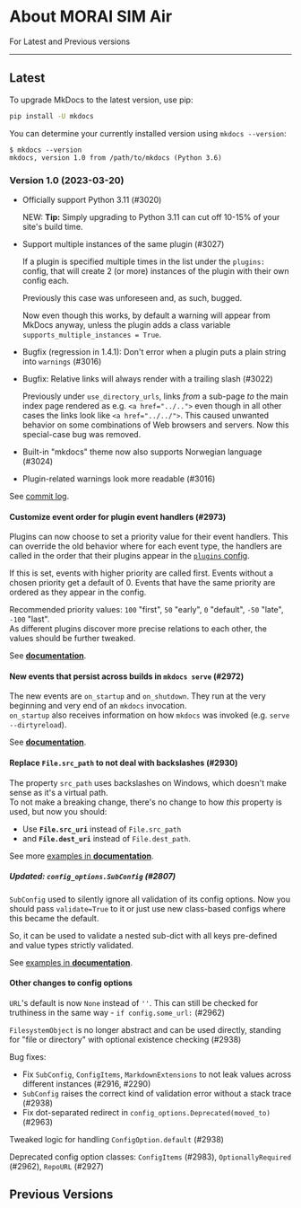 # About MORAI SIM Air

For Latest and Previous versions

---

## Latest

To upgrade MkDocs to the latest version, use pip:

```bash
pip install -U mkdocs
```

You can determine your currently installed version using `mkdocs --version`:

```console
$ mkdocs --version
mkdocs, version 1.0 from /path/to/mkdocs (Python 3.6)
```

### Version 1.0 (2023-03-20)

*   Officially support Python 3.11 (#3020)

    NEW: **Tip:** Simply upgrading to Python 3.11 can cut off 10-15% of your site's build time.

*   Support multiple instances of the same plugin (#3027)

    If a plugin is specified multiple times in the list under the `plugins:` config, that will create 2 (or more) instances of the plugin with their own config each.

    Previously this case was unforeseen and, as such, bugged.

    Now even though this works, by default a warning will appear from MkDocs anyway, unless the plugin adds a class variable `supports_multiple_instances = True`.

*   Bugfix (regression in 1.4.1): Don't error when a plugin puts a plain string into `warnings` (#3016)

*   Bugfix: Relative links will always render with a trailing slash (#3022)

    Previously under `use_directory_urls`, links *from* a sub-page *to* the main index page rendered as e.g. `<a href="../..">` even though in all other cases the links look like `<a href="../../">`. This caused unwanted behavior on some combinations of Web browsers and servers. Now this special-case bug was removed.

*   Built-in "mkdocs" theme now also supports Norwegian language (#3024)

*   Plugin-related warnings look more readable (#3016)

See [commit log](https://github.com/mkdocs/mkdocs/compare/1.4.1...1.4.2).


#### Customize event order for plugin event handlers (#2973)

Plugins can now choose to set a priority value for their event handlers. This can override the old behavior where for each event type, the handlers are called in the order that their plugins appear in the [`plugins` config](../user-guide/configuration.md#plugins).

If this is set, events with higher priority are called first. Events without a chosen priority get a default of 0. Events that have the same priority are ordered as they appear in the config.

Recommended priority values: `100` "first", `50` "early", `0` "default", `-50` "late", `-100` "last".  
As different plugins discover more precise relations to each other, the values should be further tweaked.

See [**documentation**](../dev-guide/plugins.md#event-priorities).


#### New events that persist across builds in `mkdocs serve` (#2972)

The new events are `on_startup` and `on_shutdown`. They run at the very beginning and very end of an `mkdocs` invocation.  
`on_startup` also receives information on how `mkdocs` was invoked (e.g. `serve` `--dirtyreload`).

See [**documentation**](../dev-guide/plugins.md#events).


#### Replace `File.src_path` to not deal with backslashes (#2930)

The property `src_path` uses backslashes on Windows, which doesn't make sense as it's a virtual path.  
To not make a breaking change, there's no change to how *this* property is used, but now you should:

* Use **`File.src_uri`** instead of `File.src_path`
* and **`File.dest_uri`** instead of `File.dest_path`.

See more [examples in **documentation**](../dev-guide/plugins.md#examples-of-config-definitions).


##### Updated: `config_options.SubConfig` (#2807)

`SubConfig` used to silently ignore all validation of its config options. Now you should pass `validate=True` to it or just use new class-based configs where this became the default.

So, it can be used to validate a nested sub-dict with all keys pre-defined and value types strictly validated.

See [examples in **documentation**](../dev-guide/plugins.md#examples-of-config-definitions).


#### Other changes to config options

`URL`'s default is now `None` instead of `''`. This can still be checked for truthiness in the same way - `if config.some_url:` (#2962)

`FilesystemObject` is no longer abstract and can be used directly, standing for "file or directory" with optional existence checking (#2938)

Bug fixes:

* Fix `SubConfig`, `ConfigItems`, `MarkdownExtensions` to not leak values across different instances (#2916, #2290)
* `SubConfig` raises the correct kind of validation error without a stack trace (#2938)
* Fix dot-separated redirect in `config_options.Deprecated(moved_to)` (#2963)

Tweaked logic for handling `ConfigOption.default` (#2938)

Deprecated config option classes: `ConfigItems` (#2983), `OptionallyRequired` (#2962), `RepoURL` (#2927)


## Previous Versions